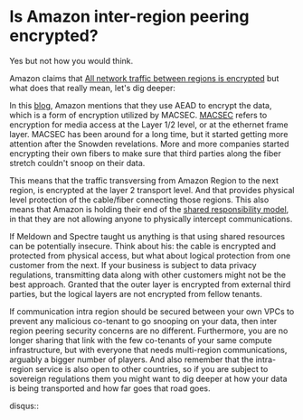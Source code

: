 # Is Amazon inter-region peering encrypted?

Yes but not how you would think.

Amazon claims that [All network traffic between regions is encrypted](https://aws.amazon.com/answers/networking/aws-multiple-region-multi-vpc-connectivity/) but what does that really mean, let's dig deeper:

In this [blog](https://aws.amazon.com/blogs/aws/new-almost-inter-region-vpc-peering/), Amazon mentions that they use AEAD to encrypt the data, which is a form of encryption utilized by MACSEC. [MACSEC](https://en.wikipedia.org/wiki/IEEE_802.1AE) refers to encryption for media access at the Layer 1/2 level, or at the ethernet frame layer. MACSEC has been around for a long time, but it started getting more attention after the Snowden revelations. More and more companies started encrypting their own fibers to make sure that third parties along the fiber stretch couldn't snoop on their data.

This means that the traffic transversing from Amazon Region to the next region, is encrypted at the layer 2 transport level. And that provides physical level protection of the cable/fiber connecting those regions. This also means that Amazon is holding their end of the [shared responsibility model](https://aws.amazon.com/compliance/shared-responsibility-model/), in that they are not allowing anyone to physically intercept communications.

If Meldown and Spectre taught us anything is that using shared resources can be potentially insecure. Think about his: the cable is encrypted and protected from physical access, but what about logical protection from one customer from the next. If your business is subject to data privacy regulations, transmitting data along with other customers might not be the best approach. Granted that the outer layer is encrypted from external third parties, but the logical layers are not encrypted from fellow tenants.

If communication intra region should be secured between your own VPCs to prevent any malicious co-tenant to go snooping on your data, then inter region peering security concerns are no different. Furthermore, you are no longer sharing that link with the few co-tenants of your same compute infrastructure, but with everyone that needs multi-region communications, arguably a bigger number of players. And also remember that the intra-region service is also open to other countries, so if you are subject to sovereign regulations them you might want to dig deeper at how your data is being transported and how far goes that road goes.

disqus::
